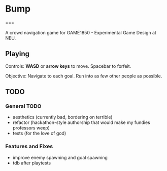 # Bump

===

A crowd navigation game for GAME1850 - Experimental Game Design at NEU.

## Playing

Controls: **WASD** or **arrow keys** to move. Spacebar to forfeit.

Objective: Navigate to each goal. Run into as few other people as possible.

## TODO
### General TODO
- aesthetics (currently bad, bordering on terrible)
- refactor (hackathon-style authorship that would make my fundies professors weep)
- tests (for the love of god)

### Features and Fixes
- improve enemy spawning and goal spawning
- tdb after playtests